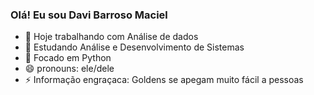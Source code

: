 ### Olá! Eu sou Davi Barroso Maciel



- 🔭 Hoje trabalhando com Análise de dados
- 🌱 Estudando Análise e Desenvolvimento de Sistemas
- 🐍 Focado em Python
- 😄 pronouns: ele/dele
- ⚡ Informação engraçaca: Goldens se apegam muito fácil a pessoas


